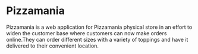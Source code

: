 # Pizzamania
Pizzamania is a web application for Pizzamania physical store in an effort to  widen the customer base where customers can now make orders online.They can order different sizes with a variety of toppings and have it delivered to their convenient location.  
